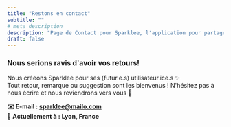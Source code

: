 ```yaml
---
title: "Restons en contact"
subtitle: ""
# meta description
description: "Page de Contact pour Sparklee, l'application pour partager ses bonnes adresses"
draft: false
---
```



### Nous serions ravis d'avoir vos retours!

Nous créeons Sparklee pour ses (futur.e.s) utilisateur.ice.s ✨<br>
Tout retour, remarque ou suggestion sont les bienvenus !
N'hésitez pas à nous écrire et nous reviendrons vers vous 🤗

**✉️  E-mail : sparklee@mailo.com** <br>
**📍  Actuellement à : Lyon, France**
